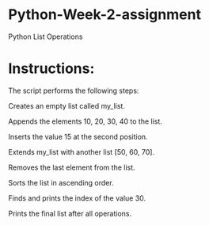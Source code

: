 # Python-Week-2-assignment
Python List Operations

# Instructions:

The script performs the following steps:

Creates an empty list called my_list.

Appends the elements 10, 20, 30, 40 to the list.

Inserts the value 15 at the second position.

Extends my_list with another list [50, 60, 70].

Removes the last element from the list.

Sorts the list in ascending order.

Finds and prints the index of the value 30.

Prints the final list after all operations.
